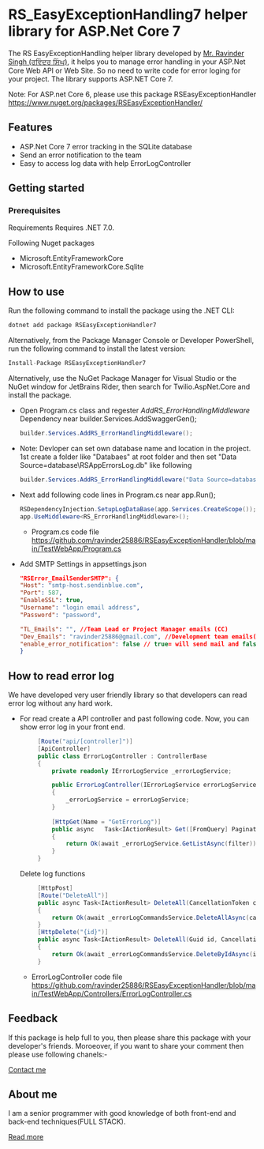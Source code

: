 ﻿# RS_EasyExceptionHandling7 helper library for ASP.Net Core 7 

The RS EasyExceptionHandling helper library developed by [Mr. Ravinder Singh (ਰਵਿੰਦਰ ਸਿੰਘ)](https://theravinder.com), it helps you to manage error handling in your ASP.Net Core Web API or Web Site. So no need to write code for error loging for your project. The library supports ASP.NET Core 7.

Note: For ASP.net Core 6, please use this package RSEasyExceptionHandler https://www.nuget.org/packages/RSEasyExceptionHandler/
## Features 
- ASP.Net Core 7 error tracking in the SQLite database
- Send an error notification to the team
- Easy to access log data with help ErrorLogController  

## Getting started


### Prerequisites

Requirements
Requires .NET 7.0.

Following Nuget packages 

- Microsoft.EntityFrameworkCore
- Microsoft.EntityFrameworkCore.Sqlite

## How to use

Run the following command to install the package using the .NET CLI:

```C#
dotnet add package RSEasyExceptionHandler7 
```
Alternatively, from the Package Manager Console or Developer PowerShell, run the following command to install the latest version:
```C#
Install-Package RSEasyExceptionHandler7 
```

Alternatively, use the NuGet Package Manager for Visual Studio or the NuGet window for JetBrains Rider, then search for Twilio.AspNet.Core and install the package.

- Open Program.cs class and regester <i>AddRS_ErrorHandlingMiddleware</i> Dependency near builder.Services.AddSwaggerGen();

	```C#
    builder.Services.AddRS_ErrorHandlingMiddleware();
    ```
- Note: Devloper can set own database name and location in the project. 1st create a folder like "Databaes" at root folder and then set "Data Source=database\\RSAppErrorsLog.db" like following
    ```C#
    builder.Services.AddRS_ErrorHandlingMiddleware("Data Source=database\\MyAppErrorsLog.db");
    ```

- Next add following code lines in Program.cs near app.Run();
	 ```C#
     RSDependencyInjection.SetupLogDataBase(app.Services.CreateScope());
     app.UseMiddleware<RS_ErrorHandlingMiddleware>();
     
     ```
     - Program.cs code file https://github.com/ravinder25886/RSEasyExceptionHandler/blob/main/TestWebApp/Program.cs

- Add SMTP Settings in appsettings.json
    ```JSON
  "RSError_EmailSenderSMTP": {
    "Host": "smtp-host.sendinblue.com",
    "Port": 587,
    "EnableSSL": true,
    "Username": "login email address",
    "Password": "password",

    "TL_Emails": "", //Team Lead or Project Manager emails (CC)
    "Dev_Emails": "ravinder25886@gmail.com", //Development team emails(TO)
    "enable_error_notification": false // true= will send mail and false mean off mailing
  }
    ```

## How to read error log
We have developed very user friendly library so that developers can read error log without any hard work.

- For read create a API controller and past following code. Now, you can show error log in your front end.

   ```C#
        [Route("api/[controller]")]
        [ApiController]
        public class ErrorLogController : ControllerBase
        {
            private readonly IErrorLogService _errorLogService;

            public ErrorLogController(IErrorLogService errorLogService)
            {
                _errorLogService = errorLogService;
            }
       
            [HttpGet(Name = "GetErrorLog")]
            public async   Task<IActionResult> Get([FromQuery] PaginationFilter filter)
            {
                return Ok(await _errorLogService.GetListAsync(filter)); 
            }
        }
   ```

   Delete log functions
   ```C#
        [HttpPost]
        [Route("DeleteAll")]
        public async Task<IActionResult> DeleteAll(CancellationToken cancellationToken)
        {
            return Ok(await _errorLogCommandsService.DeleteAllAsync(cancellationToken));
        }
        [HttpDelete("{id}")]
        public async Task<IActionResult> DeleteAll(Guid id, CancellationToken cancellationToken)
        {
            return Ok(await _errorLogCommandsService.DeleteByIdAsync(id, cancellationToken));
        }
   ```
   - ErrorLogController code file https://github.com/ravinder25886/RSEasyExceptionHandler/blob/main/TestWebApp/Controllers/ErrorLogController.cs 
## Feedback

If  this package is help full to you, then please share this package with your developer's friends. Moroeover, if you want to share your comment then please use following chanels:- 
 
 [Contact me](https://theravinder.com/contact)
 
## About me

I am a senior programmer with good knowledge of both front-end and back-end techniques(FULL STACK).

  [Read more](https://theravinder.com)